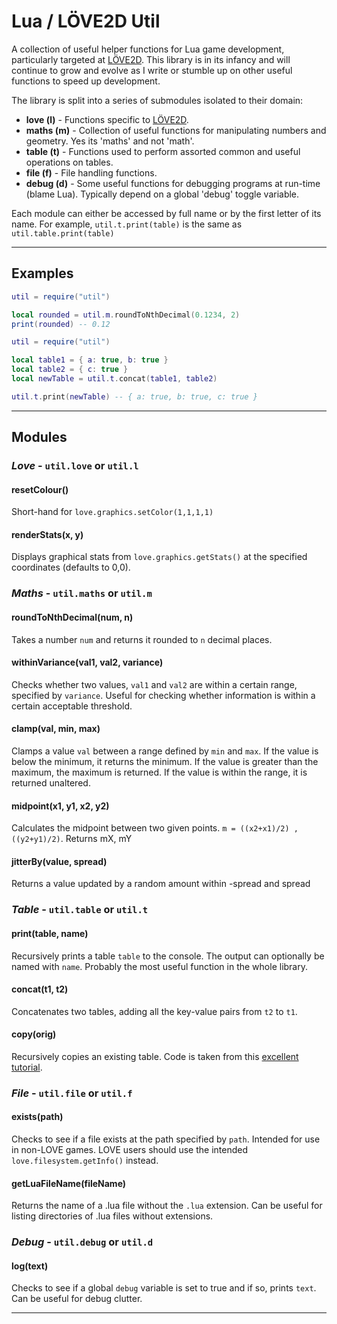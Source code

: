 # Lua / LÖVE2D Util

A collection of useful helper functions for Lua game development, particularly targeted at [LÖVE2D](https://love2d.org/). This library is in its infancy and will continue to grow and evolve as I write or stumble up on other useful functions to speed up development.

The library is split into a series of submodules isolated to their domain:

* **love (l)** - Functions specific to [LÖVE2D](https://love2d.org/).
* **maths (m)** - Collection of useful functions for manipulating numbers and geometry. Yes its 'maths' and not 'math'.
* **table (t)** - Functions used to perform assorted common and useful operations on tables.
* **file (f)** - File handling functions.
* **debug (d)** - Some useful functions for debugging programs at run-time (blame Lua). Typically depend on a global 'debug' toggle variable. 

Each module can either be accessed by full name or by the first letter of its name.
For example, `util.t.print(table)` is the same as `util.table.print(table)`

------------------------------
## Examples

```lua
util = require("util")

local rounded = util.m.roundToNthDecimal(0.1234, 2)
print(rounded) -- 0.12
```

```lua
util = require("util")

local table1 = { a: true, b: true }
local table2 = { c: true }
local newTable = util.t.concat(table1, table2)

util.t.print(newTable) -- { a: true, b: true, c: true }
```

------------------------------

## Modules

### ***Love*** - `util.love` or `util.l`

#### resetColour()

Short-hand for `love.graphics.setColor(1,1,1,1)`

#### renderStats(x, y)

Displays graphical stats from `love.graphics.getStats()` at the specified coordinates (defaults to 0,0).

### ***Maths*** - `util.maths` or `util.m`

#### roundToNthDecimal(num, n)

Takes a number `num` and returns it rounded to `n` decimal places.

#### withinVariance(val1, val2, variance)

Checks whether two values, `val1` and `val2` are within a certain range, specified by `variance`. Useful for checking whether information is within a certain acceptable threshold.

#### clamp(val, min, max)

Clamps a value `val` between a range defined by `min` and `max`. If the value is below the minimum, it returns the minimum. If the value is greater than the maximum, the maximum is returned. If the value is within the range, it is returned unaltered.

#### midpoint(x1, y1, x2, y2)

Calculates the midpoint between two given points. `m = ((x2+x1)/2) , ((y2+y1)/2)`. Returns mX, mY

#### jitterBy(value, spread)

Returns a value updated by a random amount within -spread and spread

### ***Table*** - `util.table` or `util.t`

#### print(table, name)

Recursively prints a table `table` to the console. The output can optionally be named with `name`.
Probably the most useful function in the whole library.

#### concat(t1, t2)

Concatenates two tables, adding all the key-value pairs from `t2` to `t1`.

#### copy(orig)

Recursively copies an existing table. Code is taken from this [excellent tutorial](https://www.youtube.com/watch?v=dZ_X0r-49cw#t=9m30s).

### ***File*** - `util.file` or `util.f`

#### exists(path)

Checks to see if a file exists at the path specified by `path`. Intended for use in non-LOVE games. LOVE users should use the intended `love.filesystem.getInfo()` instead.

#### getLuaFileName(fileName)

Returns the name of a .lua file without the `.lua` extension. Can be useful for listing directories of .lua files without extensions.

### ***Debug*** - `util.debug` or `util.d`

#### log(text)

Checks to see if a global `debug` variable is set to true and if so, prints `text`. Can be useful for debug clutter.

------------------------------
